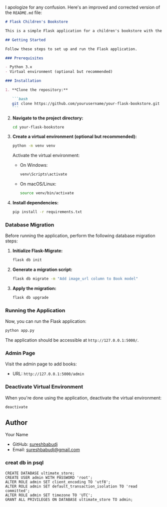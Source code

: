I apologize for any confusion. Here's an improved and corrected version of the `README.md` file:

````markdown
# Flask Children's Bookstore

This is a simple Flask application for a children's bookstore with the ability to add books. It uses Flask-SQLAlchemy for database management and Flask-Migrate for handling database migrations.

## Getting Started

Follow these steps to set up and run the Flask application.

### Prerequisites

- Python 3.x
- Virtual environment (optional but recommended)

### Installation

1. **Clone the repository:**

   ```bash
   git clone https://github.com/yourusername/your-flask-bookstore.git
   ```
````

2. **Navigate to the project directory:**

   ```bash
   cd your-flask-bookstore
   ```

3. **Create a virtual environment (optional but recommended):**

   ```bash
   python -m venv venv
   ```

   Activate the virtual environment:

   - On Windows:

     ```bash
     venv\Scripts\activate
     ```

   - On macOS/Linux:

     ```bash
     source venv/bin/activate
     ```

4. **Install dependencies:**

   ```bash
   pip install -r requirements.txt
   ```

### Database Migration

Before running the application, perform the following database migration steps:

1. **Initialize Flask-Migrate:**

   ```bash
   flask db init
   ```

2. **Generate a migration script:**

   ```bash
   flask db migrate -m "Add image_url column to Book model"
   ```

3. **Apply the migration:**

   ```bash
   flask db upgrade
   ```

### Running the Application

Now, you can run the Flask application:

```bash
python app.py
```

The application should be accessible at `http://127.0.0.1:5000/`.

### Admin Page

Visit the admin page to add books:

- URL: `http://127.0.0.1:5000/admin`

### Deactivate Virtual Environment

When you're done using the application, deactivate the virtual environment:

```bash
deactivate
```

## Author

Your Name

- GitHub: [sureshbabudj](https://github.com/sureshbabudj)
- Email: sureshbabudj@gmail.com


### creat db in psql

```psql
CREATE DATABASE ultimate_store;
CREATE USER admin WITH PASSWORD 'root';
ALTER ROLE admin SET client_encoding TO 'utf8';
ALTER ROLE admin SET default_transaction_isolation TO 'read committed';
ALTER ROLE admin SET timezone TO 'UTC';
GRANT ALL PRIVILEGES ON DATABASE ultimate_store TO admin;

```

